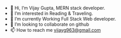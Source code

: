 - 👋 Hi, I’m Vijay Gupta, MERN stack developer.
- 👀 I’m interested in Reading & Traveling.
- 🌱 I’m currently Working Full Stack Web developer.
- 💞️ I’m looking to collaborate on github
- 📫 How to reach me vijayg963@gmail.com

<!---
vijayg963/vijayg963 is a ✨ special ✨ repository because its `README.md` (this file) appears on your GitHub profile.
You can click the Preview link to take a look at your changes.
--->
